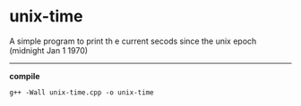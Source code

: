 # unix-time

A simple program to print th e current secods since the unix epoch (midnight Jan 1 1970)
_______
**compile**
```
g++ -Wall unix-time.cpp -o unix-time
```
